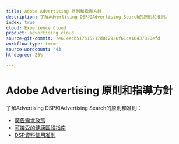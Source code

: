 ```yaml
---
title: Adobe Advertising 原則和指導方針
description: 了解Advertising DSP和Advertising Search的原則和准則。
index: true
cloud: Experience Cloud
product: advertising cloud
source-git-commit: 7e614ecb517515217d812926f61ca10437820efd
workflow-type: tm+mt
source-wordcount: '43'
ht-degree: 23%

---
```


# Adobe Advertising 原則和指導方針

了解Advertising DSP和Advertising Search的原則和准則：

* [廣告需求政策](/help/policies/ad-requirements-policy.md)
* [可接受的健康區段指南](/help/policies/health-segment-guidelines.md)
* [DSP資料使用准則](/help/policies/data-usage-guidelines.md)

